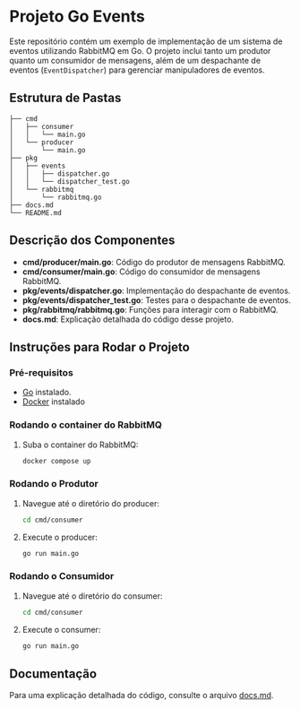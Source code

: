
# Projeto Go Events

Este repositório contém um exemplo de implementação de um sistema de eventos utilizando RabbitMQ em Go. O projeto inclui tanto um produtor quanto um consumidor de mensagens, além de um despachante de eventos (`EventDispatcher`) para gerenciar manipuladores de eventos.

## Estrutura de Pastas

```plaintext
├── cmd
│   ├── consumer
│   │   └── main.go
│   └── producer
│       └── main.go
├── pkg
│   ├── events
│   │   ├── dispatcher.go
│   │   └── dispatcher_test.go
│   └── rabbitmq
│       └── rabbitmq.go
├── docs.md
└── README.md
```

## Descrição dos Componentes

- **cmd/producer/main.go**: Código do produtor de mensagens RabbitMQ.
- **cmd/consumer/main.go**: Código do consumidor de mensagens RabbitMQ.
- **pkg/events/dispatcher.go**: Implementação do despachante de eventos.
- **pkg/events/dispatcher_test.go**: Testes para o despachante de eventos.
- **pkg/rabbitmq/rabbitmq.go**: Funções para interagir com o RabbitMQ.
- **docs.md**: Explicação detalhada do código desse projeto.

## Instruções para Rodar o Projeto

### Pré-requisitos

- [Go](https://golang.org/doc/install) instalado.
- [Docker](https://www.docker.com/) instalado

### Rodando o container do RabbitMQ

1. Suba o container do RabbitMQ:
   ```sh
   docker compose up
   ```

### Rodando o Produtor

1. Navegue até o diretório do producer:
   ```sh
   cd cmd/consumer
   ```

2. Execute o producer:
   ```sh
   go run main.go
   ```

### Rodando o Consumidor

1. Navegue até o diretório do consumer:
   ```sh
   cd cmd/consumer
   ```

2. Execute o consumer:
   ```sh
   go run main.go
   ```

## Documentação

Para uma explicação detalhada do código, consulte o arquivo [docs.md](./docs.md).
